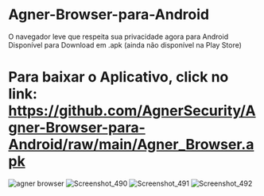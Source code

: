 # Agner-Browser-para-Android
O navegador leve que respeita sua privacidade agora para Android
Disponível para Download em .apk (ainda não disponível na Play Store)

# Para baixar o Aplicativo, click no link: https://github.com/AgnerSecurity/Agner-Browser-para-Android/raw/main/Agner_Browser.apk



![agner browser](https://user-images.githubusercontent.com/63209606/132430208-dd5f6578-7e69-45f6-a53b-f04b1f44a5b4.png)
![Screenshot_490](https://user-images.githubusercontent.com/63209606/132430190-46ac67d4-a703-410f-9e3b-f5ab9a81fcd5.png)
![Screenshot_491](https://user-images.githubusercontent.com/63209606/132430260-f57a7c3b-daa7-4a0c-b1b8-5a01f212378d.png)
![Screenshot_492](https://user-images.githubusercontent.com/63209606/132430199-84f4a2a3-2778-4d9f-8bed-64694c939fa7.png)

